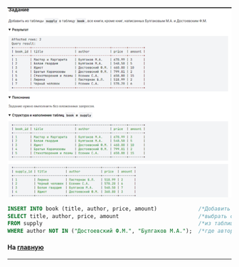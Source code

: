 

<img src="../art/1.5.3.task.png" alt="solution" >

```sql
INSERT INTO book (title, author, price, amount)             /*Добавить в таблицу book */
SELECT title, author, price, amount                         /*выбрать столбцы */
FROM supply                                                 /*из таблицы */
WHERE author NOT IN ("Достоевский Ф.М.", "Булгаков М.А.");  /*где автор не из списка */
```

#### На [главную](https://github.com/BEPb/stepik_sql#readme)

---


